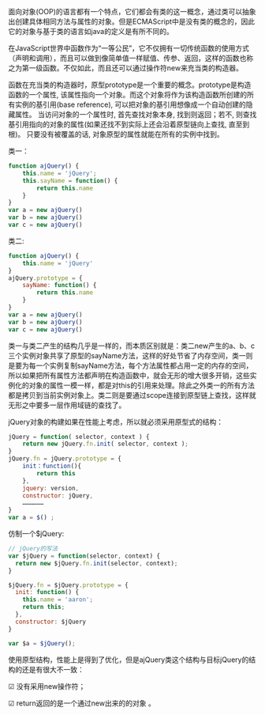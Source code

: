 面向对象(OOP)的语言都有一个特点，它们都会有类的这一概念，通过类可以抽象出创建具体相同方法与属性的对象。但是ECMAScript中是没有类的概念的，因此它的对象与基于类的语言如java的定义是有所不同的。

在JavaScript世界中函数作为“一等公民”，它不仅拥有一切传统函数的使用方式（声明和调用），而且可以做到像简单值一样赋值、传参、返回，这样的函数也称之为第一级函数。不仅如此，而且还可以通过操作符new来充当类的构造器。

函数在充当类的构造器时，原型prototype是一个重要的概念。prototype是构造函数的一个属性, 该属性指向一个对象。而这个对象将作为该构造函数所创建的所有实例的基引用(base reference), 可以把对象的基引用想像成一个自动创建的隐藏属性。 当访问对象的一个属性时, 首先查找对象本身, 找到则返回；若不, 则查找基引用指向的对象的属性(如果还找不到实际上还会沿着原型链向上查找,  直至到根)。 只要没有被覆盖的话, 对象原型的属性就能在所有的实例中找到。

类一：

```js
function ajQuery() {
    this.name = 'jQuery';
    this.sayName = function() {
    	return this.name
    }
}
var a = new ajQuery()
var b = new ajQuery()
var c = new ajQuery()
```

 类二:

```js
function ajQuery() {
    this.name = 'jQuery'
}
ajQuery.prototype = {
    sayName: function() {
    	return this.name
    }
}
var a = new ajQuery()
var b = new ajQuery()
var c = new ajQuery()
```

类一与类二产生的结构几乎是一样的，而本质区别就是：类二new产生的a、b、c三个实例对象共享了原型的sayName方法，这样的好处节省了内存空间，类一则是要为每一个实例复制sayName方法，每个方法属性都占用一定的内存的空间，所以如果把所有属性方法都声明在构造函数中，就会无形的增大很多开销，这些实例化的对象的属性一模一样，都是对this的引用来处理。除此之外类一的所有方法都是拷贝到当前实例对象上。类二则是要通过scope连接到原型链上查找，这样就无形之中要多一层作用域链的查找了。

jQuery对象的构建如果在性能上考虑，所以就必须采用原型式的结构：

```js
jQuery = function( selector, context ) {
    return new jQuery.fn.init( selector, context );
}
jQuery.fn = jQuery.prototype = {
    init：function(){
    	return this
	},
    jquery: version,
    constructor: jQuery,
    ………………
}
var a = $() ;
```

仿制一个$jQuery:

```js
// jQuery的写法
var $jQuery = function(selector, context) {
  return new $jQuery.fn.init(selector, context);
}

$jQuery.fn = $jQuery.prototype = {
  init: function() {
    this.name = 'aaron';
    return this;
  },
  constructor: $jQuery
}

var $a = $jQuery();
```

  使用原型结构，性能上是得到了优化，但是ajQuery类这个结构与目标jQuery的结构的还是有很大不一致：

 ☑   没有采用new操作符；

 ☑   return返回的是一个通过new出来的的对象 。

 